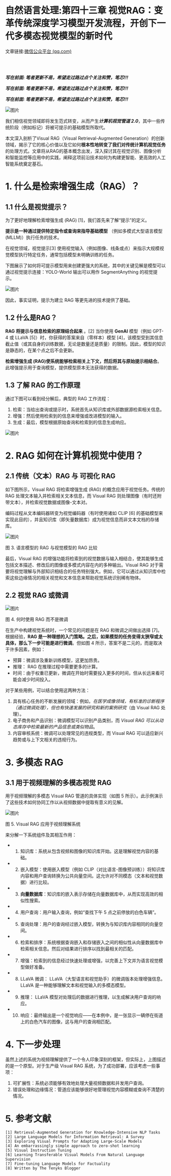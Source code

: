 # 自然语言处理:第四十三章 视觉RAG：变革传统深度学习模型开发流程，开创下一代多模态视觉模型的新时代

文章链接:[微信公众平台 (qq.com)](https://mp.weixin.qq.com/s/-Ii8JlIp5SseG2XLvwj-zw)

<br />

<br />

***写在前面: 笔者更新不易，希望走过路过点个关注和赞，笔芯!!!***

***写在前面: 笔者更新不易，希望走过路过点个关注和赞，笔芯!!!***

***写在前面: 笔者更新不易，希望走过路过点个关注和赞，笔芯!!!***

![图片](https://mmbiz.qpic.cn/sz_mmbiz_png/x8Uwv7aoCQiaV8qTVicUowsY7k7hTaxKcuZQ3wUaTkYKpzwUyeTc0dx9DQHtksl2KtTajZJV9yTqNo547sn0kLnA/640?wx_fmt=png&from=appmsg&wxfrom=13)

我们相信视觉领域即将发生范式转变，从而产生***计算机视觉管道 2.0***，其中一些传统阶段（例如标记）将被可提示的基础模型所取代。

本文深入剖析了Visual RAG（Visual Retrieval-Augmented Generation）的创新领域，揭示了它的核心价值以及它如何**根本性地转变了我们对传统计算机视觉任务**的处理方式。文章将从RAG的基本概念出发，深入探讨其在视觉识别、图像分析和智能监控等应用中的实践，阐释这项前沿技术如何为构建更智能、更高效的人工智能系统奠定基石。

# 1. 什么是检索增强生成（RAG）？

## **1.1 什么是视觉提示？**

为了更好地理解检索增强生成 (RAG) [1]，我们首先来了解“提示”的定义。

 **提示是一种通过提供特定指令或查询来指导基础模型** （例如多模式大型语言模型(MLLM)）执行任务的技术。

在视觉领域，视觉提示[3] 使用视觉输入（例如图像、线条或点）来指示大规模视觉模型执行特定任务，通常包括模型未明确训练的任务。

下图展示了如何将可提示模型用来创建更强大的系统，其中的关键见解是模型可以通过视觉提示连接：YOLO-World 输出可以用作 SegmentAnything 的视觉提示。

![图片](https://mmbiz.qpic.cn/sz_mmbiz_png/x8Uwv7aoCQiaV8qTVicUowsY7k7hTaxKcu5XLaSGPoco59sicMScyWsqV7kmtWldaDKibHiaS0EMFMUpOEAtl27BsZw/640?wx_fmt=png&from=appmsg&tp=webp&wxfrom=5&wx_lazy=1&wx_co=1)

因此，事实证明，提示为建立 RAG 等更先进的技术提供了基础。

## **1.2 什么是RAG？**

 **RAG 将提示与信息检索的原理结合起来** 。[2] 当你使用 **GenAI** 模型（例如 GPT-4 或 LLaVA [5]）时，你获得的答案来自（零样本）模型 [4]，该模型受到其信息截止值（或其自身的训练数据，无论是数量还是质量）的限制。因此，模型的知识是静态的，在某个点之后不会更新。

**检索增强生成 (RAG)使系统能够检索相关上下文，然后将其与原始提示相结合**。此增强提示用于查询模型，提供模型原本无法获得的数据。

## **1.3 了解 RAG 的工作原理**

通过下图可以看到经分解后，典型的 RAG 工作流程：

1. 检索：当给出查询或提示时，系统首先从知识库或外部数据源检索相关信息。
2. 增强：然后使用检索到的信息来增强或改进模型的输入。
3. 生成：最后，模型根据原始查询和检索到的信息生成响应。

![图片](https://mmbiz.qpic.cn/sz_mmbiz_png/x8Uwv7aoCQiaV8qTVicUowsY7k7hTaxKcunqps9cuV1UJGmKU6HKFXu1KiamKHbZoWQZzib1AeEzZlt3CI6icoGFh9Q/640?wx_fmt=png&from=appmsg&tp=webp&wxfrom=5&wx_lazy=1&wx_co=1)

# 2. RAG 如何在计算机视觉中使用？

## **2.1 传统（文本）RAG 与 可视化 RAG**

如下图所示，Visual RAG 将检索增强生成 (RAG) 的概念应用于视觉任务。传统的 RAG 处理文本输入并检索相关文本信息，而 Visual RAG 则处理图像（有时还附带文本），并检索视觉数据或图像-文本对。

编码过程从文本编码器转变为视觉编码器（有时使用诸如 CLIP [6] 的基础模型来实现此目的），并且知识库（即矢量数据库）成为视觉信息而非文本文档的存储库。

![图片](https://mmbiz.qpic.cn/sz_mmbiz_png/x8Uwv7aoCQiaV8qTVicUowsY7k7hTaxKcuDBOPz1a2ho8yKvnxS93ZvUPiaB21NGNH133D4jicBgDU6VU9ZMWXmEUw/640?wx_fmt=png&from=appmsg&tp=webp&wxfrom=5&wx_lazy=1&wx_co=1)

图 3. 语言模型的 RAG 与视觉模型的 RAG 比较

最后，Visual RAG 的增强功能将检索到的视觉数据与输入相结合，使其能够生成包括文本描述、修改后的图像或多模式内容在内的多种输出。Visual RAG 对于需要将视觉理解与外部知识相结合的任务特别强大。例如，它可以通过从知识库中检索这些边缘情况的相关视觉和文本信息来帮助视觉系统识别稀有物体。

## **2.2 视觉 RAG 或微调**

![图片](https://mmbiz.qpic.cn/sz_mmbiz_png/x8Uwv7aoCQiaV8qTVicUowsY7k7hTaxKcuKe5F32yzjm6vAI8LZL7rA2nywLicSYZuic4O4BxD7oJ7bAzV7TK8qyIg/640?wx_fmt=png&from=appmsg&tp=webp&wxfrom=5&wx_lazy=1&wx_co=1)

图 4. 何时使用 RAG 而不是微调

在生产中构建视觉系统时，一个常见的问题是在 RAG 和微调之间做出选择 [7]。根据经验，**RAG 是一种理想的入门策略。之后，如果模型的任务变得太狭窄或太具体，那么下一步可能是进行微调**。但如图 4 所示，答案不是二元的，而是取决于许多因素，例如：

* 预算：微调涉及重新训练模型，这更加昂贵。
* 推理： RAG 在推理过程中需要更多的计算。
* 时间：由于权重已更新，微调在开始时需要投入更多的时间，但从长远来看可能会减少时间投入。

对于某些用例，可以结合使用这两种方法：

1. 具有核心任务的不断发展的领域：例如，*在医学成像领域，有标准的诊断程序（通过微调处理），但也有快速发展的研究和新的案例研究*（由 Visual RAG 处理）。
2. 电子商务和产品识别：微调模型可以识别产品类别，而 *Visual RAG 可以从动态库存中检索最新的产品信息或类似物品*。
3. 内容审核系统：微调可以处理常见的违规类型，而 Visual RAG 可以适应新兴趋势或与上下文相关的违规行为。

# 3. 多模态 RAG

## **3.1 用于视频理解的多模态视觉 RAG**

用于视频理解的多模态 Visual RAG 管道的具体实现（如图 5 所示）。此示例演示了这些技术如何协同工作以从视频数据中提取有意义的见解。

![图片](https://mmbiz.qpic.cn/sz_mmbiz_png/x8Uwv7aoCQiaV8qTVicUowsY7k7hTaxKcuCiaMJwHeUvBnUVYnFbc2ibylIvwXaG1Yib1h1X9cPeic5yFjIahcdsVbcA/640?wx_fmt=png&from=appmsg&tp=webp&wxfrom=5&wx_lazy=1&wx_co=1)

图 5. Visual RAG 应用于视频理解系统

来分解一下系统组件及其相互作用：

* 1. 知识库：系统从包含视频和图像的知识库开始。这是理解视觉内容的基础。
* 2. 嵌入模型：使用嵌入模型（例如 CLIP（对比语言-图像预训练））将知识库内容和用户查询转换为公共向量空间。这允许对不同模态（文本和视觉数据）进行比较。
* 3. **向量数据库**：知识库的嵌入表示存储在向量数据库中，从而实现高效的相似性搜索。
* 4. 用户查询：用户输入查询，例如“查找下午 5 点之前停放的白色车辆”。
* 5. 查询处理：用户的查询经过嵌入模型，转换为与知识库内容相同的向量空间。
* 6. 检索和排序：系统根据查询嵌入和存储嵌入之间的相似性从向量数据库中检索相关信息。然后对结果进行排序以找到最相关的匹配。
* 7. 增强：检索到的信息经过快速处理或增强，以完善上下文并为语言视觉模型做好准备。
* 8. LLaVA 微调： LLaVA（大型语言和视觉助手）的微调版本处理增强信息。LLaVA 是一种能够理解文本和视觉输入的多模态模型。
* 9. 推理： LLaVA 模型对处理后的数据进行推理，以生成解决用户查询的响应。
* 10. 响应：最终输出是一个视觉响应——在本例中，是一张显示一辆停在街道上的白色汽车的图像，这与用户的查询相匹配。

# 4. 下一步处理

虽然上述的系统为视频理解提供了一个令人印象深刻的框架，但实际上，上图描述的是一个原型。对于生产级 Visual RAG 系统，为了成功部署，应该考虑一些事项：

1. 可扩展性：系统必须能够有效地处理大量视频数据和并发用户查询。
2. 错误处理和边缘情况：管道应该能够很好地管理视觉内容模糊或查询不清楚的情况。

# 5. 参考文献

```
[1] Retrieval-Augmented Generation for Knowledge-Intensive NLP Tasks
[2] Large Language Models for Information Retrieval: A Survey
[3] Exploring Visual Prompts for Adapting Large-Scale Models
[4] An embarrassingly simple approach to zero-shot learning
[5] Visual Instruction Tuning
[6] Learning Transferable Visual Models From Natural Language Supervision
[7] Fine-tuning Language Models for Factuality
[8] Written by The Tenyks Blogger
```
